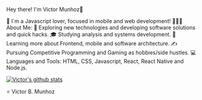 Hey there! I'm Victor Munhoz👋

🚀 I´m a Javascript lover, focused in mobile and web development!
👨🏻‍💻 About Me:
🤔   Exploring new technologies and developing software solutions and quick hacks.
🎓   Studying analysis and systems development.
🌱   Learning more about Frontend, mobile and software architecture.
✍️   Pursuing Competitive Programming and Gaming as hobbies/side hustles.
💻 Languages and Tools: HTML, CSS, Javascript, React, React Native and Node.js.
  

[![Victor's github stats](https://github-readme-stats.vercel.app/api?username=victorbmunhoz&show_icons=true&theme=radical)](https://github.com/victorbmunhoz/github-readme-stats)

⭐️ Victor B. Munhoz 
